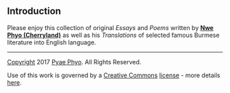 ## Introduction

Please enjoy this collection of original _Essays_ and _Poems_ written by **[Nwe Phyo (Cherryland)](AUTHOR.md)** as well as his _Translations_ of selected famous Burmese literature into English language.

---

[Copyright](CopyrightNotice.md) 2017 [Pyae Phyo](AUTHOR.md). All Rights Reserved.

Use of this work is governed by a [Creative Commons](https://www.creativecommons.org/) [license](LICENSE.md) - more details [here](CopyrightNotice.md).